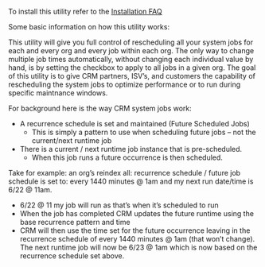 To install this utility refer to the [Installation FAQ](Installation-FAQ)

Some basic information on how this utility works: 


This utility will give you full control of rescheduling all your system jobs for each and every org and every job within each org. The only way to change multiple job times automatically, without changing each individual value by hand, is by setting the checkbox to apply to all jobs in a given org. The goal of this utility is to give CRM partners, ISV’s, and customers the capability of rescheduling the system jobs to optimize performance or to run during specific maintnance windows.  

For background here is the way CRM system jobs work: 
* A recurrence schedule is set and maintained (Future Scheduled Jobs) 
	* This is simply a pattern to use when scheduling future jobs – not the current/next runtime job 
* There is a current / next runtime job instance that is pre-scheduled. 
	* When this job runs a future occurrence is then scheduled. 

Take for example: an org’s reindex all: recurrence schedule / future job schedule is set to: every 1440 minutes @ 1am and my next run date/time is 6/22 @ 11am.  
* 6/22 @ 11 my job will run as that’s when it’s scheduled to run
* When the job has completed CRM updates the future runtime using the base recurrence pattern and time 
* CRM will then use the time set for the future occurrence leaving in the recurrence schedule of every 1440 minutes @ 1am (that won’t change).  The next runtime job will now be 6/23 @ 1am which is now based on the recurrence schedule set above. 
